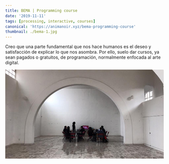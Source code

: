 ```yaml
---
title: BEMA | Programming course
date: '2019-11-11'
tags: [processing, interactive, courses]
canonical: 'https://animanoir.xyz/bema-programming-course'
thumbnail: ./bema-1.jpg
---
```


Creo que una parte fundamental que nos hace humanos es el deseo y satisfacción de explicar lo que nos asombra. Por ello, suelo dar cursos, ya sean pagados o gratuitos, de programación, normalmente enfocada al arte digital.

![BEMA Clases Animanoir Óscar A. Montiel VR](bema-2.jpg)
